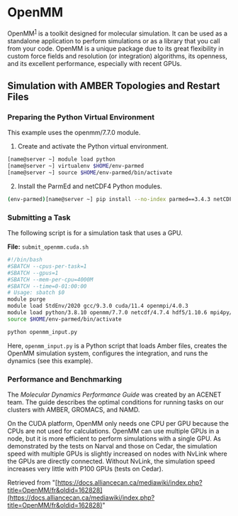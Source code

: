 # OpenMM

OpenMM<sup>[1]</sup> is a toolkit designed for molecular simulation. It can be used as a standalone application to perform simulations or as a library that you call from your code. OpenMM is a unique package due to its great flexibility in custom force fields and resolution (or integration) algorithms, its openness, and its excellent performance, especially with recent GPUs.


## Simulation with AMBER Topologies and Restart Files

### Preparing the Python Virtual Environment

This example uses the openmm/7.7.0 module.

1. Create and activate the Python virtual environment.

```bash
[name@server ~] module load python
[name@server ~] virtualenv $HOME/env-parmed
[name@server ~] source $HOME/env-parmed/bin/activate
```

2. Install the ParmEd and netCDF4 Python modules.

```bash
(env-parmed)[name@server ~] pip install --no-index parmed==3.4.3 netCDF4
```

### Submitting a Task

The following script is for a simulation task that uses a GPU.

**File:** `submit_openmm.cuda.sh`

```bash
#!/bin/bash
#SBATCH --cpus-per-task=1
#SBATCH --gpus=1
#SBATCH --mem-per-cpu=4000M
#SBATCH --time=0-01:00:00
# Usage: sbatch $0
module purge
module load StdEnv/2020 gcc/9.3.0 cuda/11.4 openmpi/4.0.3
module load python/3.8.10 openmm/7.7.0 netcdf/4.7.4 hdf5/1.10.6 mpi4py/3.0.3
source $HOME/env-parmed/bin/activate

python openmm_input.py
```

Here, `openmm_input.py` is a Python script that loads Amber files, creates the OpenMM simulation system, configures the integration, and runs the dynamics (see this example).


### Performance and Benchmarking

The *Molecular Dynamics Performance Guide* was created by an ACENET team.  The guide describes the optimal conditions for running tasks on our clusters with AMBER, GROMACS, and NAMD.

On the CUDA platform, OpenMM only needs one CPU per GPU because the CPUs are not used for calculations. OpenMM can use multiple GPUs in a node, but it is more efficient to perform simulations with a single GPU. As demonstrated by the tests on Narval and those on Cedar, the simulation speed with multiple GPUs is slightly increased on nodes with NvLink where the GPUs are directly connected. Without NvLink, the simulation speed increases very little with P100 GPUs (tests on Cedar).


[1]: https://openmm.org/

Retrieved from "[https://docs.alliancecan.ca/mediawiki/index.php?title=OpenMM/fr&oldid=162828](https://docs.alliancecan.ca/mediawiki/index.php?title=OpenMM/fr&oldid=162828)"
